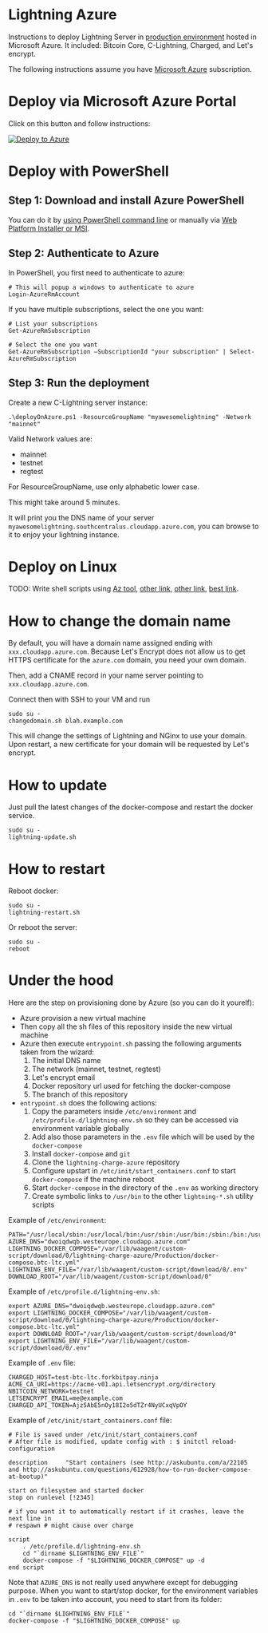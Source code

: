 # Lightning Azure

Instructions to deploy Lightning Server in [production environment](https://github.com/nicolasdorier/lightning-charge-azure/tree/master) hosted in Microsoft Azure. It included: Bitcoin Core, C-Lightning, Charged, and Let's encrypt.

The following instructions assume you have [Microsoft Azure](https://azure.microsoft.com/) subscription.

# Deploy via Microsoft Azure Portal

Click on this button and follow instructions:

[![Deploy to Azure](https://azuredeploy.net/deploybutton.svg)](https://portal.azure.com/#create/Microsoft.Template/uri/https%3A%2F%2Fraw.githubusercontent.com%2Fnicolasdorier%2Flightning-charge-azure%2Fmaster%2Fazuredeploy.json)

# Deploy with PowerShell

## Step 1: Download and install Azure PowerShell

You can do it by [using PowerShell command line](https://docs.microsoft.com/en-us/powershell/azure/install-azurerm-ps?view=azurermps-5.0.0) or manually via [Web Platform Installer or MSI](https://docs.microsoft.com/en-us/powershell/azure/other-install?view=azurermps-5.0.0).

## Step 2: Authenticate to Azure

In PowerShell, you first need to authenticate to azure:

```
# This will popup a windows to authenticate to azure
Login-AzureRmAccount 
```

If you have multiple subscriptions, select the one you want:

```
# List your subscriptions
Get-AzureRmSubscription

# Select the one you want
Get-AzureRmSubscription –SubscriptionId "your subscription" | Select-AzureRmSubscription
```

## Step 3: Run the deployment

Create a new C-Lightning server instance:

```
.\deployOnAzure.ps1 -ResourceGroupName "myawesomelightning" -Network "mainnet"
```

Valid Network values are:

* mainnet
* testnet
* regtest

For ResourceGroupName, use only alphabetic lower case.

This might take around 5 minutes.

It will print you the DNS name of your server `myawesomelightning.southcentralus.cloudapp.azure.com`, you can browse to it to enjoy your lightning instance.

# Deploy on Linux

TODO: Write shell scripts using [Az tool](https://docs.microsoft.com/en-us/azure/virtual-machines/linux/create-ssh-secured-vm-from-template), [other link](https://docs.microsoft.com/en-us/azure/azure-resource-manager/resource-group-template-deploy-cli), [other link](https://github.com/MicrosoftDocs/azure-docs/blob/master/articles/azure-resource-manager/resource-group-template-deploy-cli.md), [best link](http://markheath.net/post/deploying-arm-templates-azure-cli).

# How to change the domain name

By default, you will have a domain name assigned ending with `xxx.cloudapp.azure.com`. Because Let's Encrypt does not allow us to get HTTPS certificate for the `azure.com` domain, you need your own domain.

Then, add a CNAME record in your name server pointing to `xxx.cloudapp.azure.com`.

Connect then with SSH to your VM and run

```
sudo su -
changedomain.sh blah.example.com
```

This will change the settings of Lightning and NGinx to use your domain. Upon restart, a new certificate for your domain will be requested by Let's encrypt.

# How to update

Just pull the latest changes of the docker-compose and restart the docker service.

```
sudo su -
lightning-update.sh
```

# How to restart

Reboot docker:

```
sudo su -
lightning-restart.sh
```

Or reboot the server:

```
sudo su -
reboot
```

# Under the hood

Here are the step on provisioning done by Azure (so you can do it yourelf):

* Azure provision a new virtual machine
* Then copy all the sh files of this repository inside the new virtual machine
* Azure then execute `entrypoint.sh` passing the following arguments taken from the wizard:
    1. The initial DNS name
    2. The network (mainnet, testnet, regtest)
    3. Let's encrypt email
    4. Docker repository url used for fetching the docker-compose
    5. The branch of this repository
* `entrypoint.sh` does the following actions:
    1. Copy the parameters inside `/etc/environment` and `/etc/profile.d/lightning-env.sh` so they can be accessed via environment variable globally
    2. Add also those parameters  in the `.env` file which will be used by the `docker-compose`
    3. Install `docker-compose` and `git`
    4. Clone the `lightning-charge-azure` repository
    5. Configure upstart in `/etc/init/start_containers.conf` to start `docker-compose` if the machine reboot
    6. Start `docker-compose` in the directory of the `.env` as working directory
    7. Create symbolic links to `/usr/bin` to the other `lightning-*.sh` utility scripts

Example of `/etc/environment`:

```
PATH="/usr/local/sbin:/usr/local/bin:/usr/sbin:/usr/bin:/sbin:/bin:/usr/games:/usr/local/games"
AZURE_DNS="dwoiqdwqb.westeurope.cloudapp.azure.com"
LIGHTNING_DOCKER_COMPOSE="/var/lib/waagent/custom-script/download/0/lightning-charge-azure/Production/docker-compose.btc-ltc.yml"
LIGHTNING_ENV_FILE="/var/lib/waagent/custom-script/download/0/.env"
DOWNLOAD_ROOT="/var/lib/waagent/custom-script/download/0"
```

Example of `/etc/profile.d/lightning-env.sh`:

```
export AZURE_DNS="dwoiqdwqb.westeurope.cloudapp.azure.com"
export LIGHTNING_DOCKER_COMPOSE="/var/lib/waagent/custom-script/download/0/lightning-charge-azure/Production/docker-compose.btc-ltc.yml"
export DOWNLOAD_ROOT="/var/lib/waagent/custom-script/download/0"
export LIGHTNING_ENV_FILE="/var/lib/waagent/custom-script/download/0/.env"
```

Example of `.env` file:

```
CHARGED_HOST=test-btc-ltc.forkbitpay.ninja
ACME_CA_URI=https://acme-v01.api.letsencrypt.org/directory
NBITCOIN_NETWORK=testnet
LETSENCRYPT_EMAIL=me@example.com
CHARGED_API_TOKEN=Ajz5AbE5nOy18I2o5dTZr4NyUCxqVpOY
```

Example of `/etc/init/start_containers.conf` file:

```
# File is saved under /etc/init/start_containers.conf
# After file is modified, update config with : $ initctl reload-configuration

description     "Start containers (see http://askubuntu.com/a/22105 and http://askubuntu.com/questions/612928/how-to-run-docker-compose-at-bootup)"

start on filesystem and started docker
stop on runlevel [!2345]

# if you want it to automatically restart if it crashes, leave the next line in
# respawn # might cause over charge

script
    . /etc/profile.d/lightning-env.sh
    cd "`dirname $LIGHTNING_ENV_FILE`"
    docker-compose -f "$LIGHTNING_DOCKER_COMPOSE" up -d
end script
```

Note that `AZURE_DNS` is not really used anywhere except for debugging purpose.
When you want to start/stop docker, for the environment variables in `.env` to be taken into account, you need to start from its folder:

```
cd "`dirname $LIGHTNING_ENV_FILE`"
docker-compose -f "$LIGHTNING_DOCKER_COMPOSE" up
```